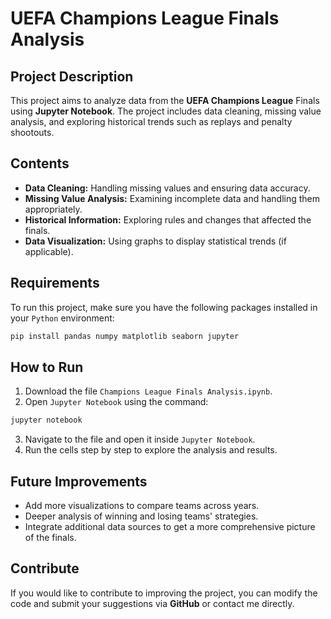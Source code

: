 # UEFA Champions League Finals Analysis

## Project Description

This project aims to analyze data from the **UEFA Champions League** Finals using **Jupyter Notebook**. The project includes data cleaning, missing value analysis, and exploring historical trends such as replays and penalty shootouts.

## Contents

- **Data Cleaning:** Handling missing values ​​and ensuring data accuracy.
- **Missing Value Analysis:** Examining incomplete data and handling them appropriately.
- **Historical Information:** Exploring rules and changes that affected the finals.
- **Data Visualization:** Using graphs to display statistical trends (if applicable).

## Requirements

To run this project, make sure you have the following packages installed in your `Python` environment:

```bash
pip install pandas numpy matplotlib seaborn jupyter
```

## How to Run

1. Download the file `Champions League Finals Analysis.ipynb`.
2. Open `Jupyter Notebook` using the command:

```bash
jupyter notebook
```
3. Navigate to the file and open it inside `Jupyter Notebook`.
4. Run the cells step by step to explore the analysis and results.

## Future Improvements

- Add more visualizations to compare teams across years.
- Deeper analysis of winning and losing teams' strategies.
- Integrate additional data sources to get a more comprehensive picture of the finals.

## Contribute

If you would like to contribute to improving the project, you can modify the code and submit your suggestions via **GitHub** or contact me directly.
